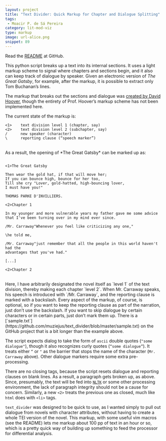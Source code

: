 ```yaml
---
layout: project
title: "Text Divider: Quick Markup for Chapter and Dialogue Splitting"
tags: 
 - Moacir P. de Sá Pereira
category: lit-mod-viz
type: markup
image: url-alice.png
snippet: 89
---
```


Read the [README](https://github.com/muziejus/text_divider) at GitHub.

This python script breaks up a text into its internal sections. It uses a
light markup scheme to signal where chapters and sections begin, and it also
can keep track of dialogue by speaker. Given an electronic version of *The
Great Gatsby*, for example, after the markup, it is possible to extract only
Tom Buchanan’s lines.

The markup that breaks out the sections and dialogue was [created by David
Hoover](https://wp.nyu.edu/exceltextanalysis/analyzetextualdivisions/), though
the entirety of Prof. Hoover’s markup scheme has not been implemented here.

The current state of the markup is:

```
<1>    text division level 1 (chapter, say)
<2>    text division level 2 (subchapter, say)
/      new speaker (character)
\      reporting clause (“speech marker”)
```
<br>
As a result, the opening of *The Great Gatsby* can be marked up as:

```

<1>The Great Gatsby

Then wear the gold hat, if that will move her;
If you can bounce high, bounce for her too,
Till she cry "Lover, gold-hatted, high-bouncing lover,
I must have you!"

THOMAS PARKE D'INVILLIERS.

<2>Chapter 1

In my younger and more vulnerable years my father gave me some advice
that I've been turning over in my mind ever since.

/Mr. Carraway"Whenever you feel like criticizing any one," 

\he told me, 

/Mr. Carraway"just remember that all the people in this world haven't had the
advantages that you've had."

[...]

<2>Chapter 2
```
<br>
Here, I have arbitrarily designated the novel itself as `level 1` of the text
division, thereby making each chapter `level 2`. When Mr. Carraway speaks, his
speech is introduced with `/Mr. Carraway`, and the reporting clause is marked
with a backslash. Every aspect of the markup, of course, is optional, so if you
want to keep the reporting clause as part of the narration, just don’t use the
backslash. If you want to skip dialogue by certain characters or in certain
parts, just don’t mark them up. There is a
[`sample.txt`](https://github.com/muziejus/text_divider/blob/master/sample.txt)
on the GitHub project that is a bit longer than the example above.

The script expects dialog to take the form of `ascii` double quotes (`"some
dialogue"`), though it also recognizes curly quotes (`“some dialogue”`). It
treats either `“` or `"` as the barrier that stops the name of the character
(`Mr. Carraway` above). Other dialogue markers require some extra
pre-processing.

There are no closing tags, because the script resets dialogue and reporting
clauses on blank lines. As a result, a paragraph gets broken up, as above.
Since, presumably, the text will be fed into [`NLTK`](http://www.nltk.org) or
some other processing environment, the lack of paragraph integrity should not
be a cause for concern. Similarly, a new `<2>` treats the previous one as
closed, much like `html` does with `<li>` tags.

`text_divider` was designed to be quick to use, as I wanted simply to pull out
dialogue from novels with character attributes, without having to create a
whole TEI version of the novel. This markup, with some useful vim macros (see
the README) lets me markup about 100 pp of text in an hour or so, which is a
pretty quick way of building up something to feed the processor for
differential analysis.
